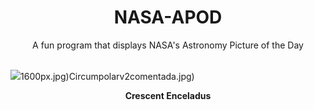<div align="center">
  <h1>
    NASA-APOD
  </h1>
</div>
  
<div align="center">
  A fun program that displays NASA's Astronomy Picture of the Day
</div>

<br>

![](https://apod.nasa.gov/apod/image/2312/PIA20522enceladus.jpg)1600px.jpg)Circumpolarv2comentada.jpg)

<p align = "center">
  <b>Crescent Enceladus</b>
</p>
